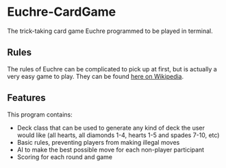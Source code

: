 # Euchre-CardGame

The trick-taking card game Euchre programmed to be played in terminal.

## Rules

The rules of Euchre can be complicated to pick up at first, but is actually a very easy game to play. 
They can be found [here on Wikipedia](https://en.wikipedia.org/wiki/Euchre).

## Features

This program contains:

- Deck class that can be used to generate any kind of deck the user would like (all hearts, all diamonds 1-4, hearts 1-5 and spades 7-10, etc)
- Basic rules, preventing players from making illegal moves
- AI to make the best possible move for each non-player participant
- Scoring for each round and game
